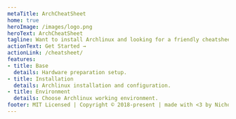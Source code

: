 ```yaml
---
metaTitle: ArchCheatSheet
home: true
heroImage: /images/logo.png
heroText: ArchCheatSheet
tagline: Want to install Archlinux and looking for a friendly cheatsheet?
actionText: Get Started →
actionLink: /cheatsheet/
features:
- title: Base
  details: Hardware preparation setup.
- title: Installation
  details: Archlinux installation and configuration.
- title: Environment
  details: Choose Archlinux working environment.
footer: MIT Licensed | Copyright © 2018-present | made with <3 by Nicholas Glazer
---
```


